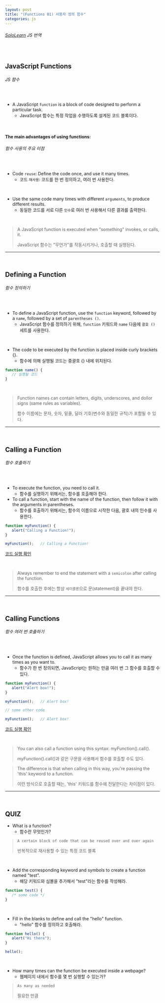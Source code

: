 ```yaml
---
layout: post
title: "(Functions 01) 사용자 정의 함수"
categories: js
---
```


###### [SoloLearn](https://www.sololearn.com/) JS 번역

<br>

## JavaScript Functions

###### JS 함수

<br>

- A JavaScript `function` is a block of code designed to perform a particular task.
  - JavaScript 함수는 특정 작업을 수행하도록 설계된 코드 블록이다.

<br>

#### The main advantages of using functions:

###### 함수 사용의 주요 이점

<br>

- Code `reuse`: Define the code once, and use it many times.
  - 코드 `재사용`: 코드를 한 번 정의하고, 여러 번 사용한다.

<br>

- Use the same code many times with different `arguments`, to produce different results.
  - 동일한 코드를 서로 다른 `인수`로 여러 번 사용해서 다른 결과를 출력한다.

<br>

> A JavaScript function is executed when "something" invokes, or calls, it.
>
> JavaScript 함수는 "무언가"를 작동시키거나, 호출할 때 실행된다.

------

<br>

## Defining a Function

###### 함수 정의하기

<br>

- To define a JavaScript function, use the `function` keyword, followed by a `name`, followed by a set of `parentheses ()`.
  - JavaScript 함수를 정의하기 위해, `function` 키워드와 `name` 다음에 `괄호 ()` 세트를 사용한다.

<br>

- The code to be executed by the function is placed inside curly brackets {}.
  - 함수에 의해 실행될 코드는 중괄호 {} 내에 위치된다.

```js
function name() {
   // 실행될 코드
}
```

<br>

> Function names can contain letters, digits, underscores, and dollor signs (same rules as variables).
>
> 함수 이름에는 문자, 숫자, 밑줄, 달러 기호(변수와 동일한 규칙)가 포함될 수 있다.

------

<br>

## Calling a Function

###### 함수 호출하기

<br>

- To execute the function, you need to call it.
  - 함수를 실행하기 위해서는, 함수를 호출해야 한다.
- To call a function, start with the name of the function, then follow it with the arguments in parentheses.
  - 함수를 호출하기 위해서는, 함수의 이름으로 시작한 다음, 괄호 내의 인수를 사용한다.

```js
function myFunction() {
   alert("Calling a Function!");
}

myFunction();	// Calling a Function!
```

[코드 실행 확인](https://code.sololearn.com/675/#js)

<br>

> Always remember to end the statement with a `semicolon` after calling the function.
>
> 함수를 호출한 후에는 항상 `세미콜론`으로 문(statement)을 끝내야 한다.

------

<br>

## Calling Functions

###### 함수 여러 번 호출하기

<br>

- Once the function is defined, JavaScript allows you to call it as many times as you want to.
  - 함수가 한 번 정의되면, JavaScript는 원하는 만큼 여러 번 그 함수를 호출할 수 있다.

```js
function myFunction() {
   alert("Alert box!");
}

myFunction();	// Alert box!

// some other code

myFunction();	// Alert box!
```

[코드 실행 확인](https://code.sololearn.com/676/#js)

<br>

> You can also call a function using this syntax: myFunction().call().
>
> myFunction().call()과 같은 구문을 사용해서 함수를 호출할 수도 있다.

> The difference is that when calling in this way, you're passing the 'this' keyword to a function.
>
> 이런 방식으로 호출할 때는, 'this' 키워드를 함수에 전달한다는 차이점이 있다.

------

<br>

## QUIZ

- What is a function?
  - 함수란 무엇인가?

> `A certain block of code that can be reused over and over again`
>
> 반복적으로 재사용할 수 있는 특정 코드 블록

<br>

- Add the corresponding keyword and symbols to create a function named "test".
  - 해당 키워드와 심볼을 추가해서 "test"라는 함수를 작성해라.

```js
function test() {
   /* some code */
}
```

<br>

- Fill in the blanks to define and call the "hello" function.
  - "hello" 함수를 정의하고 호출해라.

```js
function hello() {
   alert("Hi there");
}

hello();
```

<br>

- How many times can the function be executed inside a webpage?
  - 웹페이지 내에서 함수를 몇 번 실행할 수 있는가?

> `As many as needed`
>
> 필요한 만큼

<br>